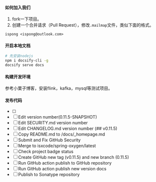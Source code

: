 #### 如何加入我们

1. fork一下项目。
2. 创建一个合并请求（Pull Request），修改`.mailmap`文件，类似下面的格式。

```text
ispong <ispong@outlook.com>
```

#### 开启本地文档

```bash
# 先安装nodejs
npm i docsify-cli -g
docsify serve docs
```

#### 构建开发环境

参考小栗子博客，安装flink，kafka，mysql等测试项目。

#### 发布代码

- [ ] 
- [ ] Edit version number(0.11.5-SNAPSHOT)
- [ ] Edit SECURITY.md version number
- [ ] Edit CHANGELOG.md version number (## v0.11.5)
- [ ] Copy README.md to /docs/_homepage.md
- [ ] Submit and Fix GitHub Security
- [ ] Merge to isxcode/spring-oxygen/latest
- [ ] Check project badge status
- [ ] Create GitHub new tag (v0.11.5) and new branch (0.11.5)
- [ ] Run GitHub action publish to GitHub repository
- [ ] Run GitHub action publish new version docs
- [ ] Publish to Sonatype repository
